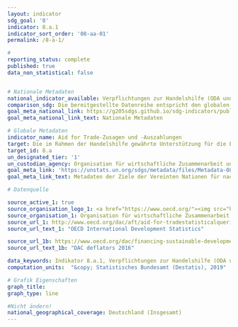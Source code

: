 ```yaml
---
layout: indicator
sdg_goal: '8'
indicator: 8.a.1
indicator_sort_order: '08-aa-01'
permalink: /8-a-1/

#
reporting_status: complete
published: true
data_non_statistical: false


# Nationale Metadaten
national_indicator_available: Verpflichtungen zur Handelshilfe (ODA und OOF) <br> Bruttoauszahlungen für Handelshilfe (ODA und OOF)
comparison_sdg: Die bereitgestellte Datenreihe entspricht den globalen SDG-Metadaten.
goal_meta_national_link: https://g205sdgs.github.io/sdg-indicators/public/MetaDe/8.a.1.pdf
goal_meta_national_link_text: Nationale Metadaten

# Globale Metadaten
indicator_name: Aid for Trade-Zusagen und -Auszahlungen
target: Die im Rahmen der Handelshilfe gewährte Unterstützung für die Entwicklungsländer und insbesondere die am wenigsten entwickelten Länder erhöhen, unter anderem durch den Erweiterten integrierten Rahmenplan für handelsbezogene technische Hilfe für die am wenigsten entwickelten Länder
target_id: 8.a
un_designated_tier: '1'
un_custodian_agency: Organisation für wirtschaftliche Zusammenarbeit und Entwicklung (OECD)
goal_meta_link: 'https://unstats.un.org/sdgs/metadata/files/Metadata-08-0A-01.pdf'
goal_meta_link_text: Metadaten der Ziele der Vereinten Nationen für nachhaltige Entwicklung

# Datenquelle

source_active_1: true
source_organisation_logo_1: <a href="https://www.oecd.org/"><img src="https://g205sdgs.github.io/sdg-indicators/public/logos/oecd.png" alt="Logo OECD" /></a>
source_organisation_1: Organisation für wirtschaftliche Zusammenarbeit und Entwicklung (OECD)
source_url_1: http://www.oecd.org/dac/aft/aid-for-tradestatisticalqueries.htm
source_url_text_1: "OECD International Development Statistics"

source_url_1b: https://www.oecd.org/dac/financing-sustainable-development/development-finance-data/Deflators-base-2016.xls
source_url_text_1b: "DAC deflators 2016"

data_keywords: Indikator 8.a.1, Verpflichtungen zur Handelshilfe (ODA und OOF), Bruttoauszahlungen für Handelshilfe (ODA und OOF), Organisation für wirtschaftliche Zusammenarbeit und Entwicklung (OECD)
computation_units:  "&copy; Statistisches Bundesamt (Destatis), 2019"

# Grafik Eigenschaften
graph_title:
graph_type: line

#Nicht ändern!
national_geographical_coverage: Deutschland (Insgesamt)
---
```

